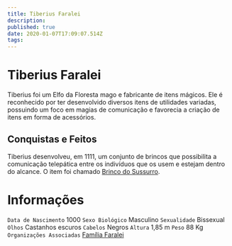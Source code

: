 ```yaml
---
title: Tiberius Faralei
description: 
published: true
date: 2020-01-07T17:09:07.514Z
tags: 
---
```


# Tiberius Faralei
Tiberius foi um Elfo da Floresta mago e fabricante de itens mágicos. Ele é reconhecido por ter desenvolvido diversos itens de utilidades variadas, possuindo um foco em magias de comunicação e favorecia a criação de itens em forma de acessórios.

## Conquistas e Feitos
Tiberius desenvolveu, em 1111, um conjunto de brincos que possibilita a comunicação telepática entre os indivíduos que os usem e estejam dentro do alcance. O item foi chamado [Brinco do Sussurro]().


# Informações
`Data de Nascimento` 1000 
`Sexo Biológico` Masculino
`Sexualidade` Bissexual
`Olhos` Castanhos escuros
`Cabelos` Negros
`Altura` 1,85 m
`Peso` 88 Kg
`Organizações Associadas` [Família Faralei](http://localhost/en/faccoes/faccoes-familiares/familia-faralei)